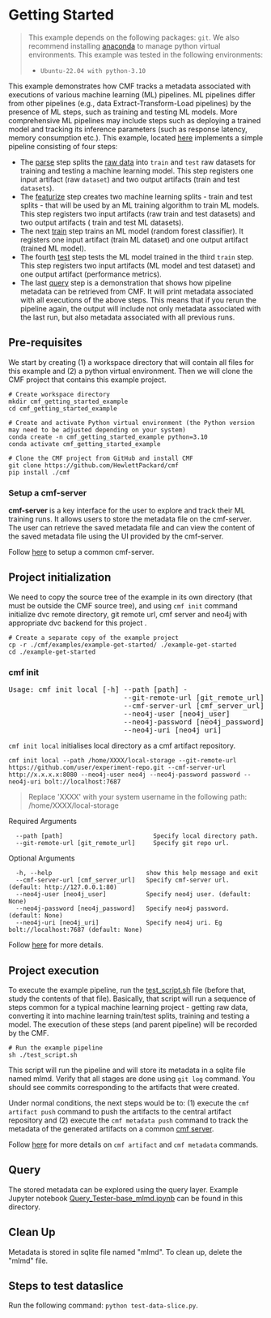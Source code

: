 # Getting Started

> This example depends on the following packages: `git`. We also recommend installing 
> [anaconda](https://docs.anaconda.com/anaconda/install/linux/) to manage python virtual environments.
> This example was tested in the following environments: 
> 
> - `Ubuntu-22.04 with python-3.10`

This example demonstrates how CMF tracks a metadata associated with executions of various machine learning (ML) 
pipelines. ML pipelines differ from other pipelines (e.g., data Extract-Transform-Load pipelines) by the presence of
ML steps, such as training and testing ML models. More comprehensive ML pipelines may include steps such as deploying a
trained model and tracking its inference parameters (such as response latency, memory consumption etc.). This example, 
located [here](https://github.com/HewlettPackard/cmf/tree/master/examples/example-get-started) implements a simple
pipeline consisting of four steps:

- The [parse](https://github.com/HewlettPackard/cmf/blob/master/examples/example-get-started/src/parse.py) step splits
  the [raw data](https://github.com/HewlettPackard/cmf/tree/master/examples/example-get-started/artifacts) into 
  `train` and `test` raw datasets for training and testing a machine learning model. This step registers one
  input artifact (raw `dataset`) and two output artifacts (train and test `datasets`). 
- The [featurize](https://github.com/HewlettPackard/cmf/blob/master/examples/example-get-started/src/featurize.py)
  step creates two machine learning splits - train and test splits - that will be used by an ML training algorithm to
  train ML models. This step registers two input artifacts (raw train and test datasets) and two output artifacts (
  train and test ML datasets). 
- The next [train](https://github.com/HewlettPackard/cmf/blob/master/examples/example-get-started/src/train.py) step
  trains an ML model (random forest classifier). It registers one input artifact (train ML dataset) and one
  output artifact (trained ML model).
- The fourth [test](https://github.com/HewlettPackard/cmf/blob/master/examples/example-get-started/src/test.py) step
  tests the ML model trained in the third `train` step. This step registers two input artifacts (ML model and test
  dataset) and one output artifact (performance metrics).
- The last [query](https://github.com/HewlettPackard/cmf/blob/master/examples/example-get-started/src/query.py) step
  is a demonstration that shows how pipeline metadata can be retrieved from CMF. It will print metadata associated with
  all executions of the above steps. This means that if you rerun the pipeline again, the output will include not only
  metadata associated with the last run, but also metadata associated with all previous runs.


## Pre-requisites

We start by creating (1) a workspace directory that will contain all files for this example and (2) a python virtual 
environment. Then we will clone the CMF project that contains this example project.
```shell
# Create workspace directory
mkdir cmf_getting_started_example
cd cmf_getting_started_example

# Create and activate Python virtual environment (the Python version may need to be adjusted depending on your system)
conda create -n cmf_getting_started_example python=3.10 
conda activate cmf_getting_started_example

# Clone the CMF project from GitHub and install CMF
git clone https://github.com/HewlettPackard/cmf
pip install ./cmf
```

### Setup a cmf-server

__cmf-server__ is a key interface for the user to explore and track their ML training runs. It allows users to store the metadata file on the cmf-server. The user can retrieve the saved metadata file and can view the content of the saved metadata file using the UI provided by the cmf-server.

Follow [here](./../cmf_server/cmf-server.md) to setup a common cmf-server.

## Project initialization
We need to copy the source tree of the example in its own directory (that must be outside the CMF source tree), and using `cmf init` command
initialize dvc remote directory, git remote url, cmf server and neo4j with appropriate dvc backend for this project .

```shell
# Create a separate copy of the example project
cp -r ./cmf/examples/example-get-started/ ./example-get-started
cd ./example-get-started
```
### cmf init
<pre>
Usage: cmf init local [-h] --path [path] -
                           --git-remote-url [git_remote_url]
                           --cmf-server-url [cmf_server_url]
                           --neo4j-user [neo4j_user]
                           --neo4j-password [neo4j_password]
                           --neo4j-uri [neo4j_uri]
</pre>
`cmf init local` initialises local directory as a cmf artifact repository.
```
cmf init local --path /home/XXXX/local-storage --git-remote-url https://github.com/user/experiment-repo.git --cmf-server-url http://x.x.x.x:8080 --neo4j-user neo4j --neo4j-password password --neo4j-uri bolt://localhost:7687
```

> Replace 'XXXX' with your system username in the following path: /home/XXXX/local-storage

Required Arguments
```
  --path [path]                         Specify local directory path.
  --git-remote-url [git_remote_url]     Specify git repo url.
```
Optional Arguments
```
  -h, --help                          show this help message and exit
  --cmf-server-url [cmf_server_url]   Specify cmf-server url. (default: http://127.0.0.1:80)
  --neo4j-user [neo4j_user]           Specify neo4j user. (default: None)
  --neo4j-password [neo4j_password]   Specify neo4j password. (default: None)
  --neo4j-uri [neo4j_uri]             Specify neo4j uri. Eg bolt://localhost:7687 (default: None)
```
Follow [here](./../cmf_client/cmf_client.md#cmf-init) for more details.

## Project execution
To execute the example pipeline, run the 
[test_script.sh](../../examples/example-get-started/test_script.sh) 
file (before that, study the contents of that file). Basically, that script will run a sequence of steps
common for a typical machine learning project - getting raw data, converting it into machine learning train/test splits,
training and testing a model. The execution of these steps (and parent pipeline) will be recorded by the CMF.
```shell
# Run the example pipeline
sh ./test_script.sh
```

This script will run the pipeline and will store its metadata in a sqlite file named mlmd. Verify that all stages are 
done using `git log` command. You should see commits corresponding to the artifacts that were created.

Under normal conditions, the next steps would be to: (1) execute the `cmf artifact push` command to push the artifacts to the central artifact repository and (2) execute the `cmf metadata push` command to track the metadata of the generated artifacts on a common [cmf server](./../cmf_server/cmf-server.md).

Follow [here](./../cmf_client/cmf_client.md#cmf-init) for more details on `cmf artifact` and `cmf metadata` commands.


## Query 
The stored metadata can be explored using the query layer. Example Jupyter notebook 
[Query_Tester-base_mlmd.ipynb](../../examples/example-get-started/Query_Tester-base_mlmd.ipynb) can be found in this directory.

## Clean Up 
Metadata is stored in sqlite file named "mlmd". To clean up, delete the "mlmd" file.
 
## Steps to test dataslice
Run the following command: `python test-data-slice.py`.
